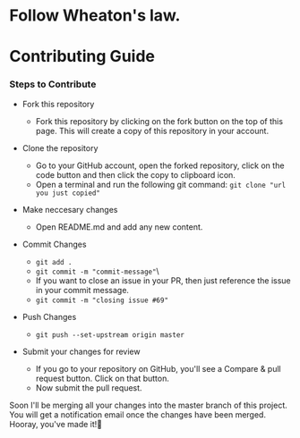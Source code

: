 # Follow Wheaton's law.

# Contributing Guide

### Steps to Contribute

- Fork this repository
    - Fork this repository by clicking on the fork button on the top of this page. This will create a copy of this repository in your account.
    
    
- Clone the repository
    - Go to your GitHub account, open the forked repository, click on the code button and then click the copy to clipboard icon.
    - Open a terminal and run the following git command: ``` git clone "url you just copied" ```


- Make neccesary changes
    - Open README.md and add any new content.


- Commit Changes 
    - ``` git add . ```
    - ``` git commit -m "commit-message" ```\
    - If you want to close an issue in your PR, then just reference the issue in your commit message.
    - ``` git commit -m "closing issue #69" ```


- Push Changes
    - ``` git push --set-upstream origin master ```
    
- Submit your changes for review
    - If you go to your repository on GitHub, you'll see a Compare & pull request button. Click on that button.
    - Now submit the pull request.
    

Soon I'll be merging all your changes into the master branch of this project. You will get a notification email once the changes have been merged.
Hooray, you've made it!:confetti_ball:
    
